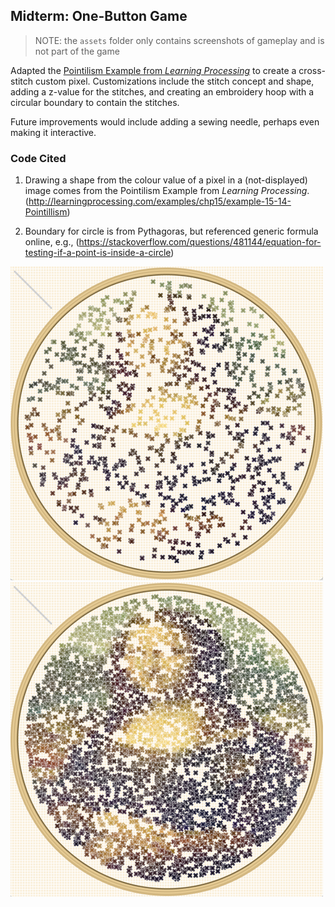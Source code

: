 ## Midterm: One-Button Game
> NOTE: the `assets` folder only contains screenshots of gameplay and is not part of the game

Adapted the [Pointilism Example from _Learning Processing_](http://learningprocessing.com/examples/chp15/example-15-14-Pointillism) to create a cross-stitch custom pixel. Customizations include the stitch concept and shape, adding a z-value for the stitches, and creating an embroidery hoop with a circular boundary to contain the stitches. 

Future improvements would include adding a sewing needle, perhaps even making it interactive.

### Code Cited
1. Drawing a shape from the colour value of a pixel in a (not-displayed) image comes from the Pointilism Example from _Learning Processing_.
(http://learningprocessing.com/examples/chp15/example-15-14-Pointillism)

1. Boundary for circle is from Pythagoras, but referenced generic formula online, e.g.,
(https://stackoverflow.com/questions/481144/equation-for-testing-if-a-point-is-inside-a-circle)

![Early in stitching process](./assets/project3_1.png)
![Almost done](./assets/project3_2.png)
